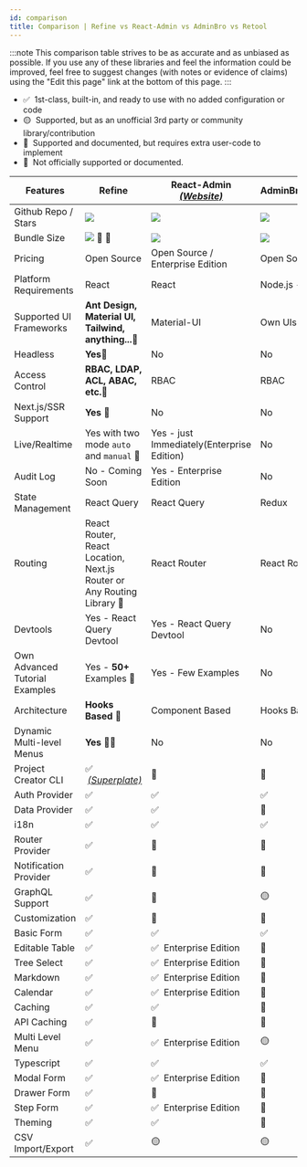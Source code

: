 ```yaml
---
id: comparison
title: Comparison | Refine vs React-Admin vs AdminBro vs Retool
---
```


:::note
This comparison table strives to be as accurate and as unbiased as possible. If you use any of these libraries and feel the information could be improved, feel free to suggest changes (with notes or evidence of claims) using the "Edit this page" link at the bottom of this page.
:::

-   ✅ &nbsp;1st-class, built-in, and ready to use with no added configuration or code
-   🟡 &nbsp;Supported, but as an unofficial 3rd party or community library/contribution
-   🔶 &nbsp;Supported and documented, but requires extra user-code to implement
-   🛑 &nbsp;Not officially supported or documented.

| Features                       | Refine                                                                | React-Admin [_(Website)_][react-admin]     | AdminBro[_(Website)_][adminjs]   | Retool[_(Website)_][retool] |
| ------------------------------ | --------------------------------------------------------------------- | ------------------------------------------ | -------------------------------- | --------------------------- |
| Github Repo / Stars            | [![][stars-refine]][gh-refine]                                        | [![][stars-react-admin]][gh-react-admin]   | [![][stars-adminjs]][gh-adminjs] | -                           |
| Bundle Size                    | [![][bp-refine]][bpl-refine] 🚀 🚀                                      | [![][bp-react-admin]][bpl-react-admin]     | [![][bp-adminjs]][bpl-adminjs]   | -                           |
| Pricing                        | Open Source                                                           | Open Source / Enterprise Edition           | Open Source                      | [_Pricing_][retool-pricing] |
| Platform Requirements          | React                                                                 | React                                      | Node.js - React                  | Cloud / Self-hosted         |
| Supported UI Frameworks        | **Ant Design, Material UI, Tailwind, anything...**🚀                   | Material-UI                                | Own UIs                          | Own UIs                     |
| Headless                       | **Yes**🚀                                                              | No                                         | No                               | No                          |
| Access Control                 | **RBAC, LDAP, ACL, ABAC, etc.**🚀                                      | RBAC                                       | RBAC                             | RBAC                        |
| Next.js/SSR Support            | **Yes** 🚀                                                             | No                                         | No                               | No                          |
| Live/Realtime                  | Yes with two mode `auto` and `manual` 🚀                               | Yes - just Immediately(Enterprise Edition) | No                               | No                          |
| Audit Log                      | No - Coming Soon                                                      | Yes - Enterprise Edition                   | No                               | Yes                         |
| State Management               | React Query                                                           | React Query                                | Redux                            | -                           |
| Routing                        | React Router, React Location, Next.js Router or Any Routing Library 🚀 | React Router                               | React Router                     | -                           |
| Devtools                       | Yes - React Query Devtool                                             | Yes - React Query Devtool                  | No                               | No                          |
| Own Advanced Tutorial Examples | Yes - **50+** Examples 🚀                                              | Yes - Few Examples                         | No                               | No                          |
| Architecture                   | **Hooks Based**  🚀                                                    | Component Based                            | Hooks Based                      | -                           |
| Dynamic Multi-level Menus      | **Yes** 🚀🚀                                                            | No                                         | No                               | -                           |
| Project Creator CLI            | ✅ &nbsp;[_(Superplate)_][pankod-superplate]                           | 🛑                                          | 🛑                                | 🛑                           |
| Auth Provider                  | ✅                                                                     | ✅                                          | ✅                                | ✅                           |
| Data Provider                  | ✅                                                                     | ✅                                          | 🔶                                | ✅                           |
| i18n                           | ✅                                                                     | ✅                                          | ✅                                | -                           |
| Router Provider                | ✅                                                                     | 🛑                                          | 🛑                                | -                           |
| Notification Provider          | ✅                                                                     | 🛑                                          | 🛑                                | -                           |
| GraphQL Support                | ✅                                                                     | 🔶                                          | 🟡                                | ✅                           |
| Customization                  | ✅                                                                     | 🔶                                          | 🔶                                | 🛑                           |
| Basic Form                     | ✅                                                                     | ✅                                          | ✅                                | ✅                           |
| Editable Table                 | ✅                                                                     | ✅ &nbsp;Enterprise Edition                 | 🛑                                | ✅                           |
| Tree Select                    | ✅                                                                     | ✅ &nbsp;Enterprise Edition                 | 🛑                                | 🛑                           |
| Markdown                       | ✅                                                                     | ✅ &nbsp;Enterprise Edition                 | 🛑                                | ✅                           |
| Calendar                       | ✅                                                                     | ✅ &nbsp;Enterprise Edition                 | 🛑                                | ✅                           |
| Caching                        | ✅                                                                     | ✅                                          | 🛑                                | 🛑                           |
| API Caching                    | ✅                                                                     | 🛑                                          | 🛑                                | 🛑                           |
| Multi Level Menu               | ✅                                                                     | ✅ &nbsp;Enterprise Edition                 | 🟡                                | ✅                           |
| Typescript                     | ✅                                                                     | ✅                                          | ✅                                | -                           |
| Modal Form                     | ✅                                                                     | ✅ &nbsp;Enterprise Edition                 | 🛑                                | ✅                           |
| Drawer Form                    | ✅                                                                     | 🔶                                          | 🛑                                | 🛑                           |
| Step Form                      | ✅                                                                     | ✅ &nbsp;Enterprise Edition                 | 🛑                                | 🛑                           |
| Theming                        | ✅                                                                     | ✅                                          | 🔶                                | ✅                           |
| CSV Import/Export              | ✅                                                                     | 🟡                                          | 🟡                                | ✅                           |

<!-- -->

[stars-refine]: https://img.shields.io/github/stars/pankod/refine?label=%F0%9F%8C%9F
[gh-refine]: https://github.com/pankod/refine
[bpl-refine]: https://bundlephobia.com/result?p=@pankod/refine-core
[bp-refine]: https://badgen.net/bundlephobia/minzip/@pankod/refine-core?label=💾
[pankod-superplate]: https://pankod.github.io/superplate/

<!-- -->

<!-- -->

[react-admin]: https://marmelab.com/react-admin/
[react-enterprise]: https://marmelab.com/ra-enterprise/
[stars-react-admin]: https://img.shields.io/github/stars/marmelab/react-admin?label=%F0%9F%8C%9F
[gh-react-admin]: https://github.com/marmelab/react-admin
[bpl-react-admin]: https://bundlephobia.com/result?p=react-admin
[bp-react-admin]: https://badgen.net/bundlephobia/minzip/react-admin?label=💾

<!-- -->

<!-- -->

[adminjs]: https://adminbro.com/index.html
[stars-adminjs]: https://img.shields.io/github/stars/SoftwareBrothers/adminjs?label=%F0%9F%8C%9F
[gh-adminjs]: https://github.com/SoftwareBrothers/adminjs
[bpl-adminjs]: https://bundlephobia.com/result?p=admin-bro
[bp-adminjs]: https://badgen.net/bundlephobia/minzip/admin-bro?label=💾

<!-- -->

<!-- -->

[retool]: https://retool.com/
[retool-pricing]: https://retool.com/pricing/

<!-- -->

